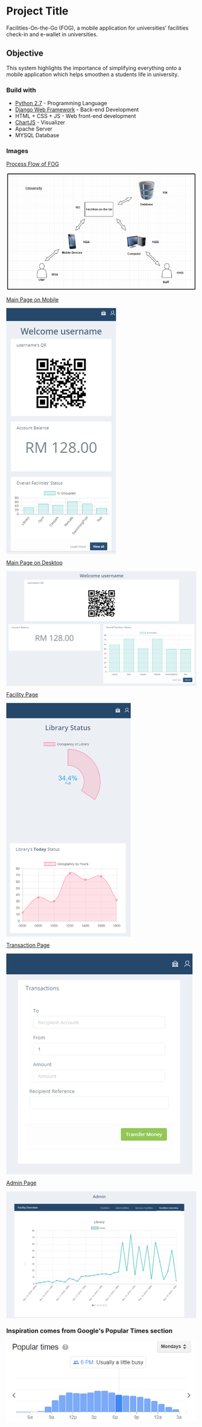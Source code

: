 # Project Title

Facilities-On-the-Go (FOG), a mobile application for universities’ facilities check-in and e-wallet in universities.

## Objective

This system highlights the importance of simplifying everything onto a mobile application which helps smoothen a students life in university.

### Build with

* [Python 2.7](http://www.dropwizard.io/1.0.2/docs/) - Programming Language
* [Django Web Framework](https://maven.apache.org/) - Back-end Development
* HTML + CSS + JS - Web front-end development
* [ChartJS](https://www.chartjs.org/) - Visualizer
* Apache Server
* MYSQL Database


### Images 

<u>Process Flow of FOG</u>

<img align="center" src="https://raw.githubusercontent.com/jsam6/FOG/master/fog-image/basic.PNG " alt="Flow">

<u>Main Page on Mobile</u>

<img align="center" src="https://raw.githubusercontent.com/jsam6/FOG/master/fog-image/page-user.PNG " alt="User">

<u>Main Page on Desktop</u>

<img align="center" src="https://raw.githubusercontent.com/jsam6/FOG/master/fog-image/user-accurate.PNG " alt="User">

<u>Facility Page</u>

<img align="center" src="https://raw.githubusercontent.com/jsam6/FOG/master/fog-image/page-facility.PNG " alt="Facility">

<u>Transaction Page</u>

<img align="center" src="https://raw.githubusercontent.com/jsam6/FOG/master/fog-image/page-transaction.PNG " alt="Transaction">

<u>Admin Page</u>

<img align="center" src="https://raw.githubusercontent.com/jsam6/FOG/master/fog-image/admin-graph.PNG " alt="Admin">

### Inspiration comes from Google's Popular Times section

<img align="center" src="https://raw.githubusercontent.com/jsam6/FOG/master/fog-image/populartimes.PNG " alt="Inspiration">